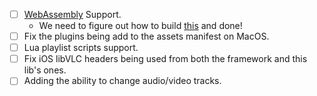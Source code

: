 - [ ] [WebAssembly](https://webassembly.org) Support.
  - We need to figure out how to build [this](https://code.videolan.org/b1ue/vlc.js) and done!
- [ ] Fix the plugins being add to the assets manifest on MacOS.
- [ ] Lua playlist scripts support.
- [ ] Fix iOS libVLC headers being used from both the framework and this lib's ones.
- [ ] Adding the ability to change audio/video tracks.
